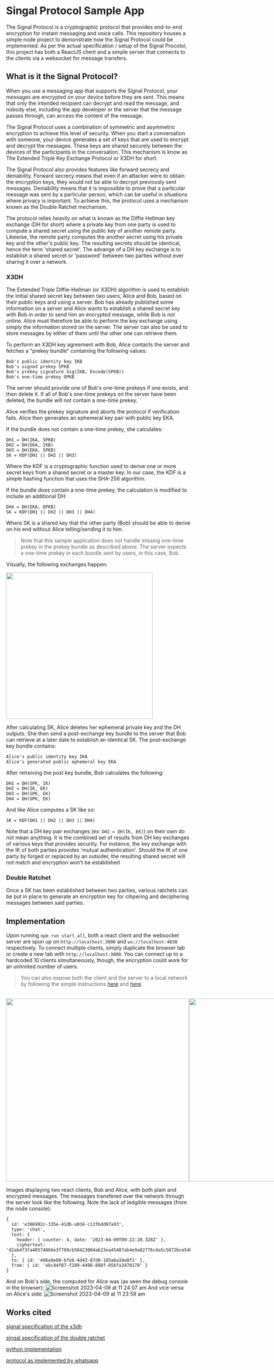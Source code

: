# Singal Protocol Sample App

The Signal Protocol is a cryptographic protocol that provides end-to-end encryption for instant messaging and voice calls. This repository houses a simple node project to demonstrate how the Signal Protocol could be implemented. As per the actual specification / setup of the Signal Procotol, this project has both a ReactJS client and a simple server that connects to the clients via a websocket for message transfers.

## What is it the Signal Protocol?

When you use a messaging app that supports the Signal Protocol, your messages are encrypted on your device before they are sent. This means that only the intended recipient can decrypt and read the message, and nobody else, including the app developer or the server that the message passes through, can access the content of the message.

The Signal Protocol uses a combination of symmetric and asymmetric encryption to achieve this level of security. When you start a conversation with someone, your device generates a set of keys that are used to encrypt and decrypt the messages. These keys are shared securely between the devices of the participants in the conversation. This mechanism is know as The Extended Triple Key Exchange Protocol or X3DH for short.

The Signal Protocol also provides features like forward secrecy and deniability. Forward secrecy means that even if an attacker were to obtain the encryption keys, they would not be able to decrypt previously sent messages. Deniability means that it is impossible to prove that a particular message was sent by a particular person, which can be useful in situations where privacy is important. To achieve this, the protocol uses a mechanism known as the Double Ratchet mechanism.

The protocol relies heavily on what is known as the Diffie Hellman key exchange (DH for short) where a private key from one party is used to compute a  shared secret using the public key of another remote party. Likewise, the remote party computes the another secret using his private key and the other's public key. The resulting secrets should be identical, hence the term 'shared secret'. The advange of a DH key exchange is to establish a shared secret or 'password' between two parties without ever sharing it over a network. 

### X3DH

The Extended Triple Diffie-Hellman (or X3DH) algorithm is used to establish the initial shared secret key between two users, Alice and Bob, based on their public keys and using a server. Bob has already published some information on a server and Alice wants to establish a shared secret key with Bob in order to send him an encrypted message, while Bob is not online. Alice must therefore be able to perform the key exchange using simply the information stored on the server. The server can also be used to store messages by either of them until the other one can retrieve them.

To perform an X3DH key agreement with Bob, Alice contacts the server and fetches a "prekey bundle" containing the following values:

    Bob's public identity key IKB
    Bob's signed prekey SPKB
    Bob's prekey signature Sig(IKB, Encode(SPKB))
    Bob's one-time prekey OPKB
    
The server should provide one of Bob's one-time prekeys if one exists, and then delete it. If all of Bob's one-time prekeys on the server have been deleted, the bundle will not contain a one-time prekey.

Alice verifies the prekey signature and aborts the protocol if verification fails. Alice then generates an ephemeral key pair with public key EKA.

If the bundle does not contain a one-time prekey, she calculates:

    DH1 = DH(IKA, SPKB)
    DH2 = DH(EKA, IKB)
    DH3 = DH(EKA, SPKB)
    SK = KDF(DH1 || DH2 || DH3)

Where the KDF is a cryptographic function used to derive one or more secret keys from a shared secret or a master key. In our case, the KDF is a simple hashing function that uses the SHA-256 algorithm.

If the bundle does contain a one-time prekey, the calculation is modified to include an additional DH:

    DH4 = DH(EKA, OPKB)
    SK = KDF(DH1 || DH2 || DH3 || DH4)

Where SK is a shared key that the other party (Bob) should be able to derive on his end without Alice telling/sending it to him.

> Note that this sample application does not handle missing one-time prekey in the prekey bundle as described above. The server expects a one-time prekey in each bundle sent by users, in this case, Bob.

Visually, the following exchanges happen:

<div style="display:flex">
    <img src="https://user-images.githubusercontent.com/56337726/230773137-80a5d31a-6e5a-4cda-8bf6-264657b10127.png" width="400px">
</div>

After calculating SK, Alice deletes her ephemeral private key and the DH outputs. She then send a post-exchange key bundle to the server that Bob can retrieve at a later date to establish an identical SK. The post-exchange key bundle contains:

    Alice's public identity key IKA
    Alice's generated public ephemeral key EKA

After retreiving the post key bundle, Bob calculates the following:

    DH1 = DH(SPK, IK)
    DH2 = DH(IK, EK)
    DH3 = DH(SPK, EK)
    DH4 = DH(OPK, EK)
    
And like Alice computes a SK like so:

    SK = KDF(DH1 || DH2 || DH3 || DH4)

Note that a DH key pair exchanges (ex: `DH2 = DH(IK, EK)`) on their own do not mean anything. It is the combined set of results from DH key exchanges of various keys that provides security. For instance, the key exchange with the IK of both parties provides 'mutual authentication'. Should the IK of one party by forged or replaced by an outsider, the resulting shared secret will not match and encryption won't be established

### Double Ratchet

Once a SK has been established between two parties, various ratchets can be put in place to generate an encryption key for cihpering and deciphering messages between said parties.

## Implementation

Upon running `npm run start_all`, both a react client and the websocket server are spun up on `http://localhost:3000` and `ws://localhost:4030` respectively. To connect multiple clients, simply duplicate the browser tab or create a new tab with `http://localhost:3000`. You can connect up to a hardcoded 10 clients simultaneously, though, the encryption could work for an unlimited number of users.

> You can also expose both the client and the server to a local network by following the simple instructions [here](https://github.com/greffgreff/signal-protocol-app/blob/master/server/index.js#L10) and [here](https://github.com/greffgreff/signal-protocol-app/blob/master/src/App.jsx#L12).

<br />

<div style="display:flex">
    <img src="https://user-images.githubusercontent.com/56337726/230773109-e7d56258-7b0a-40ae-a69a-3c73a421237d.jpg" width="500px">
    <img src="https://user-images.githubusercontent.com/56337726/230773111-df68560c-d360-4556-8beb-8392b89af6b7.jpg" width="500px">
</div>

Images displaying two react clients, Bob and Alice, with both plain and encrypted messages. The messages transfered over the network through the server look like the following. Note the lack of ledgible messages (from the node console):

```
{
  id: 'e306992c-335e-41db-a934-c13fbdd97a93',
  type: 'chat',
  text: {
    header: { counter: 4, date: '2023-04-09T09:22:28.328Z' },
    ciphertext: 'd2ab4f3fa40574866e3f789cb50423004ab23ea45487ab4e9a82776cda5c5872bce54038ef4a8e34ac7d9a41a1dd7ecd'
  },
  to: { id: '496a9e00-bfeb-4d43-87d0-105a6a34e8f1' },
  from: { id: 'ebc44f87-f289-4498-898f-056fa3470178' }
}
```

And on Bob's side, the computed for Alice was (as seen the debug console in the browser):
![Screenshot 2023-04-09 at 11 24 07 am](https://user-images.githubusercontent.com/56337726/230773888-32f721df-621e-4d3c-9cbd-3748076386b3.jpg)
And vice versa on Alice's side:
![Screenshot 2023-04-09 at 11 23 59 am](https://user-images.githubusercontent.com/56337726/230773909-b1e4a80d-6bd4-46ff-9b37-8c47b836796b.jpg)

## Works cited

[signal specification of the x3dh](https://signal.org/docs/specifications/x3dh/)

[singal specification of the double ratchet](https://signal.org/docs/specifications/doubleratchet/)

[python implementation](https://nfil.dev/coding/encryption/python/double-ratchet-example/)

[protocol as implemented by whatsapp](https://www.dinosec.com/docs/WhatsApp_E2E_Encryption_2019_SANS-DinoSec-RaulSiles_v1.0.pdf)
